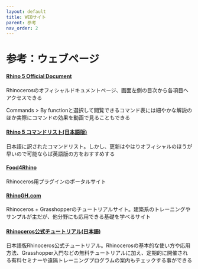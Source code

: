 ```yaml
---
layout: default
title: WEBサイト
parent: 参考
nav_order: 2
---
```


# 参考：ウェブページ

#### [Rhino 5 Official Document](https://docs.mcneel.com/rhino/5/help/en-us/index.htm)

Rhinocerosのオフィシャルドキュメントページ、画面左側の目次から各項目へアクセスできる

Commands > By functionと選択して閲覧できるコマンド表には細やかな解説のほか実際にコマンドの効果を動画で見ることもできる

#### [Rhino 5 コマンドリスト\(日本語版\)](http://docs.mcneel.com/rhino/5/help/ja-jp/index.htm#commandlist/command_list.htm)

日本語に訳されたコマンドリスト。しかし、更新はやはりオフィシャルのほうが早いので可能ならば英語版の方をおすすめする

#### [Food4Rhino](http://www.food4rhino.com)

Rhinoceros用プラグインのポータルサイト

#### [RhinoGH.com](http://rhino-gh.com)

Rhinoceros + Grasshopperのチュートリアルサイト。建築系のトレーニングやサンプルが主だが、他分野にも応用できる基礎を学べるサイト

#### [Rhinoceros公式チュートリアル\(日本語\)](https://www.rhino3d.com/jp/tutorials)

日本語版Rhinoceros公式チュートリアル。Rhinocerosの基本的な使い方や応用方法、Grasshopper入門などの無料チュートリアルに加え、定期的に開催される有料セミナーや遠隔トレーニングプログラムの案内もチェックする事ができる

